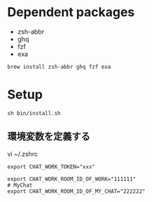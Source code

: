 # Dependent packages

- zsh-abbr
- ghq
- fzf
- exa

```shell
brew install zsh-abbr ghq fzf exa
```

# Setup

```
sh bin/install.sh
```


## 環境変数を定義する

vi ~/.zshrc

```shell
export CHAT_WORK_TOKEN="xxx"

export CHAT_WORK_ROOM_ID_OF_WORK="111111"
# MyChat
export CHAT_WORK_ROOM_ID_OF_MY_CHAT="222222"
```

